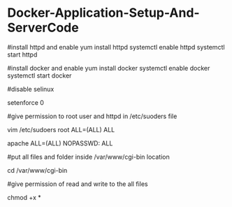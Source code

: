 # Docker-Application-Setup-And-ServerCode

#install httpd and enable
yum install httpd
systemctl enable httpd
systemctl start httpd

#install docker and enable
yum install docker 
systemctl enable docker
systemctl start docker

#disable selinux

setenforce 0

#give permission to root user and httpd  in /etc/suoders file

vim /etc/sudoers
root    ALL=(ALL)       ALL

apache  ALL=(ALL)      NOPASSWD: ALL

#put all files and folder inside /var/www/cgi-bin location

cd /var/www/cgi-bin

#give permission of read and write to the all files

chmod +x *


